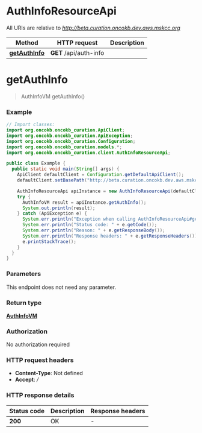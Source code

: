 # AuthInfoResourceApi

All URIs are relative to *http://beta.curation.oncokb.dev.aws.mskcc.org*

Method | HTTP request | Description
------------- | ------------- | -------------
[**getAuthInfo**](AuthInfoResourceApi.md#getAuthInfo) | **GET** /api/auth-info | 


<a name="getAuthInfo"></a>
# **getAuthInfo**
> AuthInfoVM getAuthInfo()



### Example
```java
// Import classes:
import org.oncokb.oncokb_curation.ApiClient;
import org.oncokb.oncokb_curation.ApiException;
import org.oncokb.oncokb_curation.Configuration;
import org.oncokb.oncokb_curation.models.*;
import org.oncokb.oncokb_curation.client.AuthInfoResourceApi;

public class Example {
  public static void main(String[] args) {
    ApiClient defaultClient = Configuration.getDefaultApiClient();
    defaultClient.setBasePath("http://beta.curation.oncokb.dev.aws.mskcc.org");

    AuthInfoResourceApi apiInstance = new AuthInfoResourceApi(defaultClient);
    try {
      AuthInfoVM result = apiInstance.getAuthInfo();
      System.out.println(result);
    } catch (ApiException e) {
      System.err.println("Exception when calling AuthInfoResourceApi#getAuthInfo");
      System.err.println("Status code: " + e.getCode());
      System.err.println("Reason: " + e.getResponseBody());
      System.err.println("Response headers: " + e.getResponseHeaders());
      e.printStackTrace();
    }
  }
}
```

### Parameters
This endpoint does not need any parameter.

### Return type

[**AuthInfoVM**](AuthInfoVM.md)

### Authorization

No authorization required

### HTTP request headers

 - **Content-Type**: Not defined
 - **Accept**: */*

### HTTP response details
| Status code | Description | Response headers |
|-------------|-------------|------------------|
**200** | OK |  -  |

